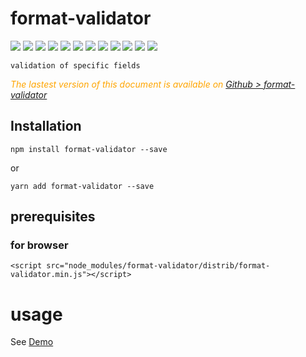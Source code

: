 # format-validator

<div style="display:inline">
    <a target="_blank" title="build" href="https://travis-ci.org/Sylvain59650/format-validator"><img src="https://travis-ci.org/Sylvain59650/format-validator.png?branch=master" /></a>
    <a target="_blank" title="version" href="https://www.npmjs.com/package/format-validator"><img src="https://img.shields.io/npm/v/format-validator.svg" /></a>
    <a target="_blank" title="package" href="https://github.com/Sylvain59650/format-validator"><img src="https://img.shields.io/github/package-json/v/Sylvain59650/format-validator.svg" /></a>
    <a target="_blank" title="dependencies" href="https://david-dm.org/Sylvain59650/format-validator"><img src="https://img.shields.io/david/Sylvain59650/format-validator.svg" /></a>
    <a target="_blank" title="dependencies graph" href="http://npm.anvaka.com/#/view/2d/format-validator"><img src="https://img.shields.io/badge/dependencies-graph-blue.svg" /></a>
    <img src="https://img.shields.io/bundlephobia/min/format-validator.svg" />
    <img src="https://img.shields.io/badge/eslint-ok-blue.svg" />
    <a target="_blank" title="tests" href="https://sylvain59650.github.io/format-validator/"><img src="https://img.shields.io/badge/tests-passing-brightgreen.svg" /></a>
    <a target="_blank" title="downloads" href="https://www.jsdelivr.com/package/npm/format-validator"><img src="https://data.jsdelivr.com/v1/package/npm/format-validator/badge" /></a>
    <a target="_blank" title="cdn" href="https://cdn.jsdelivr.net/npm/format-validator/distrib/format-validator.min.js"><img src="https://img.shields.io/badge/cdn-jsdeliv-black.svg" /></a>
    <img src="https://img.shields.io/npm/l/format-validator.svg" />
    <img src="https://hits.dwyl.com/Sylvain59650/format-validator.svg" />
  </div>

    validation of specific fields

 <div class="Note" style="color:orange;font-style:italic">
 
  The lastest version of this document is available on [Github > format-validator](https://github.com/Sylvain59650/format-validator/tree/master/README.md)
</div>


## Installation

    npm install format-validator --save

or

    yarn add format-validator --save


## prerequisites

### for browser

 
    <script src="node_modules/format-validator/distrib/format-validator.min.js"></script>



# usage

See [Demo](https://sylvain59650.github.io/format-validator/)